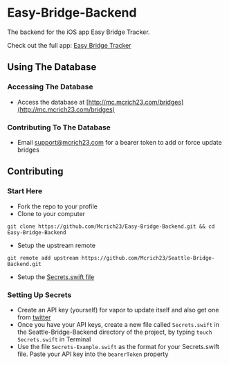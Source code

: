 # Easy-Bridge-Backend

The backend for the iOS app Easy Bridge Tracker.

Check out the full app: [Easy Bridge Tracker](https://github.com/Mcrich23/Easy-Bridge-Tracker)

## Using The Database

### Accessing The Database
* Access the database at [http://mc.mcrich23.com/bridges](http://mc.mcrich23.com/bridges)

### Contributing To The Database
* Email [support@mcrich23.com](mailto:support@mcrich23.com) for a bearer token to add or force update bridges

## Contributing

### Start Here
* Fork the repo to your profile
* Clone to your computer

`git clone https://github.com/Mcrich23/Easy-Bridge-Backend.git && cd Easy-Bridge-Backend`

* Setup the upstream remote

`git remote add upstream https://github.com/Mcrich23/Seattle-Bridge-Backend.git`

* Setup the [Secrets.swift file](#setting-up-secrets)

### Setting Up Secrets
* Create an API key (yourself) for vapor to update itself and also get one from [twitter](https://developer.twitter.com)
* Once you have your API keys, create a new file called `Secrets.swift` in the Seattle-Bridge-Backend directory of the project, by typing `touch Secrets.swift` in Terminal
* Use the file `Secrets-Example.swift` as the format for your Secrets.swift file. Paste your API key into the `bearerToken` property
